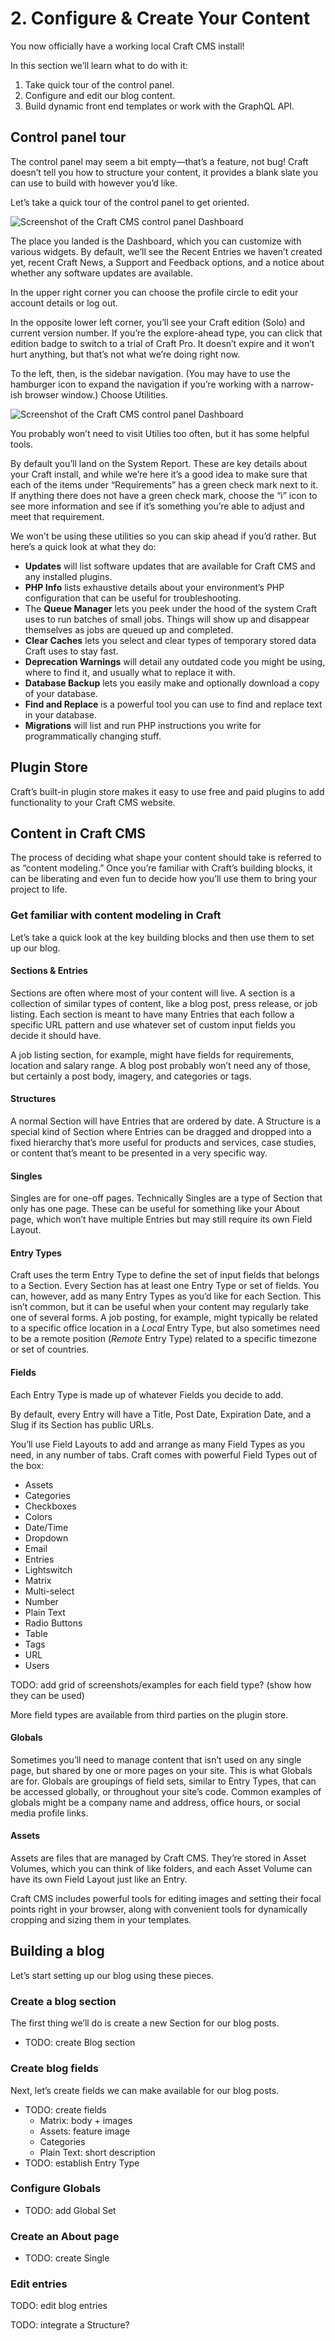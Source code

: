 # 2. Configure & Create Your Content

You now officially have a working local Craft CMS install!

In this section we’ll learn what to do with it:

1. Take quick tour of the control panel.
2. Configure and edit our blog content.
3. Build dynamic front end templates or work with the GraphQL API.

## Control panel tour

The control panel may seem a bit empty—that’s a feature, not bug! Craft doesn’t tell you how to structure your content, it provides a blank slate you can use to build with however you’d like.

Let’s take a quick tour of the control panel to get oriented.

<BrowserShot url="https://localhost:8080/admin/dashboard" :link="false">
<img src="../images/tutorial-empty-control-panel.png" alt="Screenshot of the Craft CMS control panel Dashboard" />
</BrowserShot>

The place you landed is the Dashboard, which you can customize with various widgets. By default, we’ll see the Recent Entries we haven’t created yet, recent Craft News, a Support and Feedback options, and a notice about whether any software updates are available.

In the upper right corner you can choose the profile circle to edit your account details or log out.

In the opposite lower left corner, you’ll see your Craft edition (Solo) and current version number. If you’re the explore-ahead type, you can click that edition badge to switch to a trial of Craft Pro. It doesn’t expire and it won’t hurt anything, but that’s not what we’re doing right now.

To the left, then, is the sidebar navigation. (You may have to use the hamburger icon to expand the navigation if you’re working with a narrow-ish browser window.) Choose Utilities.

<BrowserShot url="https://localhost:8080/admin/utilities/system-report" :link="false">
<img src="../images/tutorial-utilities.png" alt="Screenshot of the Craft CMS control panel Dashboard" />
</BrowserShot>

You probably won’t need to visit Utilies too often, but it has some helpful tools.

By default you’ll land on the System Report. These are key details about your Craft install, and while we’re here it’s a good idea to make sure that each of the items under “Requirements” has a green check mark next to it. If anything there does not have a green check mark, choose the “i” icon to see more information and see if it’s something you’re able to adjust and meet that requirement.

We won’t be using these utilities so you can skip ahead if you’d rather. But here’s a quick look at what they do:

- **Updates** will list software updates that are available for Craft CMS and any installed plugins.
- **PHP Info** lists exhaustive details about your environment’s PHP configuration that can be useful for troubleshooting.
- The **Queue Manager** lets you peek under the hood of the system Craft uses to run batches of small jobs. Things will show up and disappear themselves as jobs are queued up and completed.
- **Clear Caches** lets you select and clear types of temporary stored data Craft uses to stay fast.
- **Deprecation Warnings** will detail any outdated code you might be using, where to find it, and usually what to replace it with.
- **Database Backup** lets you easily make and optionally download a copy of your database.
- **Find and Replace** is a powerful tool you can use to find and replace text in your database.
- **Migrations** will list and run PHP instructions you write for programmatically changing stuff.

## Plugin Store

Craft’s built-in plugin store makes it easy to use free and paid plugins to add functionality to your Craft CMS website.

## Content in Craft CMS

The process of deciding what shape your content should take is referred to as “content modeling.” Once you’re familiar with Craft’s building blocks, it can be liberating and even fun to decide how you’ll use them to bring your project to life.

### Get familiar with content modeling in Craft

Let’s take a quick look at the key building blocks and then use them to set up our blog.

#### Sections & Entries

Sections are often where most of your content will live. A section is a collection of similar types of content, like a blog post, press release, or job listing. Each section is meant to have many Entries that each follow a specific URL pattern and use whatever set of custom input fields you decide it should have.

A job listing section, for example, might have fields for requirements, location and salary range. A blog post probably won’t need any of those, but certainly a post body, imagery, and categories or tags.

#### Structures

A normal Section will have Entries that are ordered by date. A Structure is a special kind of Section where Entries can be dragged and dropped into a fixed hierarchy that’s more useful for products and services, case studies, or content that’s meant to be presented in a very specific way.

#### Singles

Singles are for one-off pages. Technically Singles are a type of Section that only has one page. These can be useful for something like your About page, which won’t have multiple Entries but may still require its own Field Layout.

#### Entry Types

Craft uses the term Entry Type to define the set of input fields that belongs to a Section. Every Section has at least one Entry Type or set of fields. You can, however, add as many Entry Types as you’d like for each Section. This isn’t common, but it can be useful when your content may regularly take one of several forms. A job posting, for example, might typically be related to a specific office location in a _Local_ Entry Type, but also sometimes need to be a remote position (_Remote_ Entry Type) related to a specific timezone or set of countries.

#### Fields

Each Entry Type is made up of whatever Fields you decide to add.

By default, every Entry will have a Title, Post Date, Expiration Date, and a Slug if its Section has public URLs.

You’ll use Field Layouts to add and arrange as many Field Types as you need, in any number of tabs. Craft comes with powerful Field Types out of the box:

- Assets
- Categories
- Checkboxes
- Colors
- Date/Time
- Dropdown
- Email
- Entries
- Lightswitch
- Matrix
- Multi-select
- Number
- Plain Text
- Radio Buttons
- Table
- Tags
- URL
- Users

TODO: add grid of screenshots/examples for each field type? (show how they can be used)

More field types are available from third parties on the plugin store.

#### Globals

Sometimes you’ll need to manage content that isn’t used on any single page, but shared by one or more pages on your site. This is what Globals are for. Globals are groupings of field sets, similar to Entry Types, that can be accessed globally, or throughout your site’s code. Common examples of globals might be a company name and address, office hours, or social media profile links.

#### Assets

Assets are files that are managed by Craft CMS. They’re stored in Asset Volumes, which you can think of like folders, and each Asset Volume can have its own Field Layout just like an Entry.

Craft CMS includes powerful tools for editing images and setting their focal points right in your browser, along with convenient tools for dynamically cropping and sizing them in your templates.

## Building a blog

Let’s start setting up our blog using these pieces.

### Create a blog section

The first thing we’ll do is create a new Section for our blog posts.

- TODO: create Blog section

### Create blog fields

Next, let’s create fields we can make available for our blog posts.

- TODO: create fields
  - Matrix: body + images
  - Assets: feature image
  - Categories
  - Plain Text: short description
- TODO: establish Entry Type

### Configure Globals

- TODO: add Global Set

### Create an About page

- TODO: create Single

### Edit entries

TODO: edit blog entries

TODO: integrate a Structure?
